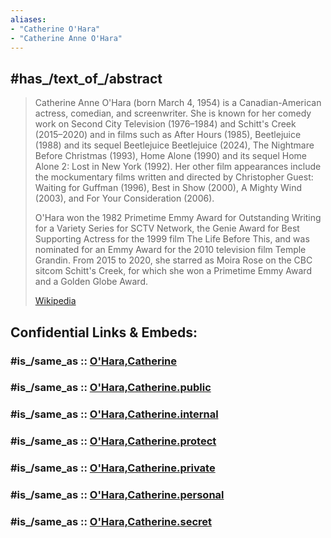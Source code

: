 ```yaml
---
aliases:
- "Catherine O'Hara"
- "Catherine Anne O'Hara"
---
```


## #has_/text_of_/abstract 

> Catherine Anne O'Hara  (born March 4, 1954) is a Canadian-American actress, comedian, and screenwriter. 
> She is known for her comedy work on Second City Television (1976–1984) and Schitt's Creek (2015–2020) 
> and in films such as After Hours (1985), Beetlejuice (1988) and its sequel Beetlejuice Beetlejuice (2024), 
> The Nightmare Before Christmas (1993), Home Alone (1990) and its sequel Home Alone 2: Lost in New York (1992). 
> Her other film appearances include the mockumentary films written and directed by Christopher Guest: 
> Waiting for Guffman (1996), Best in Show (2000), A Mighty Wind (2003), and For Your Consideration (2006).
>
> O'Hara won the 1982 Primetime Emmy Award for Outstanding Writing for a Variety Series for SCTV Network, 
> the Genie Award for Best Supporting Actress for the 1999 film The Life Before This, 
> and was nominated for an Emmy Award for the 2010 television film Temple Grandin. 
> From 2015 to 2020, she starred as Moira Rose on the CBC sitcom Schitt's Creek, 
> for which she won a Primetime Emmy Award and a Golden Globe Award.
>
> [Wikipedia](https://en.wikipedia.org/wiki/Catherine%20O'Hara) 


## Confidential Links & Embeds: 

### #is_/same_as :: [O'Hara,Catherine](/_Standards/Society/Communication/Media/Movie/Actor/Canadian_Actor/O'Hara,Catherine.md) 

### #is_/same_as :: [O'Hara,Catherine.public](/_public/Society/Communication/Media/Movie/Actor/Canadian_Actor/O'Hara,Catherine.public.md) 

### #is_/same_as :: [O'Hara,Catherine.internal](/_internal/Society/Communication/Media/Movie/Actor/Canadian_Actor/O'Hara,Catherine.internal.md) 

### #is_/same_as :: [O'Hara,Catherine.protect](/_protect/Society/Communication/Media/Movie/Actor/Canadian_Actor/O'Hara,Catherine.protect.md) 

### #is_/same_as :: [O'Hara,Catherine.private](/_private/Society/Communication/Media/Movie/Actor/Canadian_Actor/O'Hara,Catherine.private.md) 

### #is_/same_as :: [O'Hara,Catherine.personal](/_personal/Society/Communication/Media/Movie/Actor/Canadian_Actor/O'Hara,Catherine.personal.md) 

### #is_/same_as :: [O'Hara,Catherine.secret](/_secret/Society/Communication/Media/Movie/Actor/Canadian_Actor/O'Hara,Catherine.secret.md)

